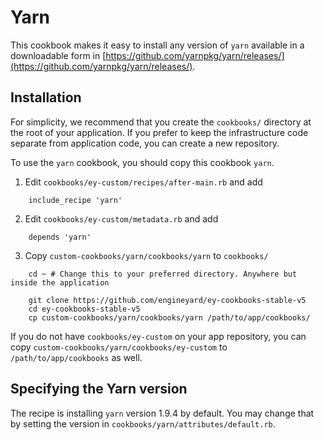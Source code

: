 # Yarn

This cookbook makes it easy to install any version of `yarn` available in a downloadable form in [https://github.com/yarnpkg/yarn/releases/](https://github.com/yarnpkg/yarn/releases/).


## Installation

For simplicity, we recommend that you create the `cookbooks/` directory at the
root of your application. If you prefer to keep the infrastructure code separate
from application code, you can create a new repository.

To use the `yarn` cookbook, you should copy this cookbook
`yarn`. 

1. Edit `cookbooks/ey-custom/recipes/after-main.rb` and add

```
    include_recipe 'yarn'
```

2. Edit `cookbooks/ey-custom/metadata.rb` and add

```
    depends 'yarn'
```

3. Copy `custom-cookbooks/yarn/cookbooks/yarn` to `cookbooks/`

```
    cd ~ # Change this to your preferred directory. Anywhere but inside the application

    git clone https://github.com/engineyard/ey-cookbooks-stable-v5
    cd ey-cookbooks-stable-v5
    cp custom-cookbooks/yarn/cookbooks/yarn /path/to/app/cookbooks/
```

If you do not have `cookbooks/ey-custom` on your app repository, you can copy
`custom-cookbooks/yarn/cookbooks/ey-custom` to `/path/to/app/cookbooks` as well.

## Specifying the Yarn version

The recipe is installing `yarn` version 1.9.4 by default. You may change that by setting the version in `cookbooks/yarn/attributes/default.rb`.


